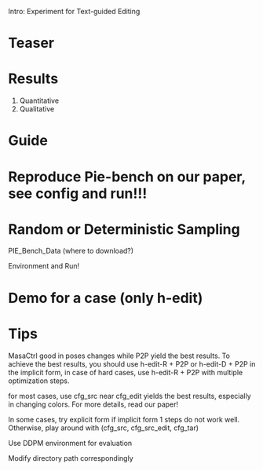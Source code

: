 

Intro: Experiment for Text-guided Editing

# Teaser


# Results
1. Quantitative 
2. Qualitative

# Guide


# Reproduce Pie-bench on our paper, see config and run!!!


# Random or Deterministic Sampling

PIE_Bench_Data (where to download?)

Environment and Run!

# Demo for a case (only h-edit)

# Tips

MasaCtrl good in poses changes while P2P yield the best results. To achieve the best results, you should use h-edit-R + P2P or h-edit-D + P2P in the implicit form, in case of hard cases, use  h-edit-R + P2P with multiple optimization steps.

for most cases, use cfg_src near cfg_edit yields the best results, especially in changing colors. For more details, read our paper!

In some cases, try explicit form if implicit form 1 steps do not work well. Otherwise, play around with (cfg_src, cfg_src_edit, cfg_tar)

Use DDPM environment for evaluation

Modify directory path correspondingly